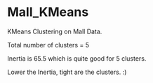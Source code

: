 # Mall_KMeans

KMeans Clustering on Mall Data.

Total number of clusters = 5

Inertia is 65.5 which is quite good for 5 clusters.

Lower the Inertia, tight are the clusters. :)
